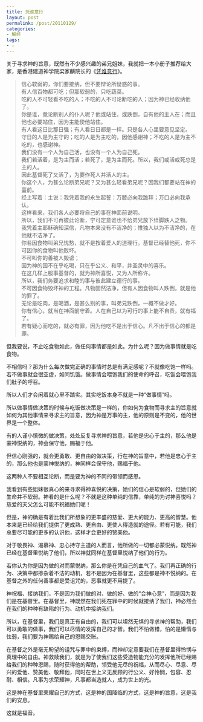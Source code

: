 ```yaml
---
title: 凭谁意行
layout: post
permalink: /post/20110129/
categories:
- 解经
tags:
- ☆
---
```


关于寻求神的旨意，既然有不少感兴趣的弟兄姐妹，我就把一本小册子推荐给大家，是香港建道神学院梁家麟院长的《[凭谁意行][1]》。

> 信心软弱的，你们要接纳，但不要辩论所疑惑的事。  
> 有人信百物都可吃；但那软弱的，只吃蔬菜。  
> 吃的人不可轻看不吃的人；不吃的人不可论断吃的人；因为神已经收纳他了。  
> 你是谁，竟论断别人的仆人呢？他或站住，或跌倒，自有他的主人在；而且他也必要站住，因为主能使他站住。  
> 有人看这日比那日强；有人看日日都是一样。只是各人心里要意见坚定。  
> 守日的人是为主守的；吃的人是为主吃的，因他感谢神；不吃的人是为主不吃的，也感谢神。  
> 我们没有一个人为自己活，也没有一个人为自己死。  
> 我们若活着，是为主而活；若死了，是为主而死。所以，我们或活或死总是主的人。  
> 因此基督死了又活了，为要作死人并活人的主。  
> 你这个人，为甚么论断弟兄呢？又为甚么轻看弟兄呢？因我们都要站在神的臺前。  
> 经上写着：主说：我凭着我的永生起誓：万膝必向我跪拜；万口必向我承认。  
> 这样看来，我们各人必要将自己的事在神面前说明。  
> 所以，我们不可再彼此论断，宁可定意谁也不给弟兄放下绊脚跌人之物。  
> 我凭着主耶稣确知深信，凡物本来没有不洁净的；惟独人以为不洁净的，在他就不洁净了。  
> 你若因食物叫弟兄忧愁，就不是按着爱人的道理行。基督已经替他死，你不可因你的食物叫他败坏。  
> 不可叫你的善被人毁谤；  
> 因为神的国不在乎吃喝，只在乎公义、和平，并圣灵中的喜乐。  
> 在这几样上服事基督的，就为神所喜悦，又为人所称许。  
> 所以，我们务要追求和睦的事与彼此建立德行的事。  
> 不可因食物毁坏神的工程。凡物固然洁净，但有人因食物叫人跌倒，就是他的罪了。  
> 无论是吃肉，是喝酒，是甚么别的事，叫弟兄跌倒，一概不做才好。  
> 你有信心，就当在神面前守着。人在自己以为可行的事上能不自责，就有福了。  
> 若有疑心而吃的，就必有罪，因为他吃不是出于信心。凡不出于信心的都是罪。 

但我要说，不止吃食物如此，做任何事情都是如此。为什么呢？因为做事情就是吃食物。 

不相信吗？那为什么每次做完正确的事情时总是有满足感呢？不就像吃饱一样吗。若不做事就会很空虚，如同饥饿。做事情会喂饱我们的使命的呼召，吃饭会喂饱我们肚子的呼召。 

所以人们才会闲着就心里不踏实。其实吃饭本身不就是一种“做事情”吗。 

所以做事情做决策的时候与吃饭做决策是一样的，你如何为食物而寻求主的旨意就如何为其他事情来寻求主的旨意，因为神是万事的主，他的原则是不变的，他的世界是一个整体。 

有的人谨小慎微的做决策，处处反复寻求神的旨意，若他是忠心于主的，那么他是蒙神悦纳的，神会保守他，赐福于他。 

但信心刚强的，就会更勇敢、更自由的做决策，行在神的旨意中，若他是忠心于主的，那么他也是蒙神悦纳的，神同样会保守他，赐福于他。 

这两种人不要相互论断，而是要为神的不同的带领而感恩。 

我看到有些姐妹很真心的来寻求得神喜悦的决策，她们的信心是软弱的，但她们的生命并不软弱。神看的是什么呢？不就是这种单纯的信靠，单纯的为讨神喜悦吗？慈爱的天父怎么可能不祝福她们呢！ 

但是，神的确是有着比我们所想象的更丰盛的慈爱、更大的能力、更高的智慧。他本来是已经给我们提供了更成熟、更自由、更使人得造就的途径。若有可能，我们总要尽可能的更多的认识他，这样才会更好的赞美他。 

对于敬畏神、渴慕神、忠心持守主道的人而言，他所做的一切都必蒙悦纳。既然神已经在基督里悦纳了他们，所以神就同样在基督里悦纳了他们的行为。 

若你认为你是因为做的对而蒙悦纳，那么你是在凭自己的血气了。我们再正确的行为、决策中都掺杂着不洁的动机，若不是因为在基督里，这些都是神不悦纳的。在基督之外的任何善事都是受诅咒的，恶事就更不用提了。 

神祝福、接纳我们，不是因为我们做的对、做的好、做的“合神心意”，而是因为我们是在基督里。在基督里，神既然在我们死在罪中的时候就接纳了我们，神必然会在我们的种种有缺陷的行为、动机中接纳我们。 

所以，在基督里，我们是真正有自由的，我们可以坦然无惧的寻求神的帮助，我们可以勇敢的做事，我们可以尽情的发挥自己的才智。我们不怕做错，怕的是懒惰与怯弱，我们要为神赐给自己的恩赐交账。 

在基督之外是毫无盼望的诅咒与罪中的束缚，而神却定意要我们在基督里得怜悯与真理中的自由。神救赎我们，就是为了使我们这些受造物能充分的发挥他所已经赐给我们的种种恩赐，随时获得他的帮助，领受他无尽的祝福，从而尽心、尽意、尽兴的爱他、赞美他、敬拜他，同时在世上义无反顾的行公义、好怜悯，包容、忍耐、相信。凡事为求荣耀神，凡事都当造就人，成为世上的光。 

这是神在基督里荣耀自己的方式，这是神的国降临的方式，这是神的旨意，这是我们的安息。 

这就是福音。

 [1]: http://www.cclw.net/book/pingsuiyixing/htm/main.html
